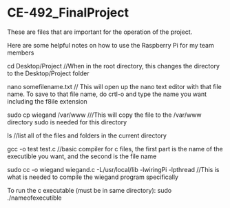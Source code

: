 # CE-492_FinalProject

These are files that are important for the operation of the project.

Here are some helpful notes on how to use the Raspberry Pi for my team members

cd Desktop/Project        //When in the root directory, this changes the directory to the Desktop/Project folder

nano somefilename.txt     // This will open up the nano text editor with that file name. To save to that file name, do crtl-o and type the name you want including the f8ile extension

sudo cp wiegand /var/www  ///This will copy the file to the /var/www directory sudo is needed for this directory

ls                        //list all of the files and folders in the current directory

gcc -o test test.c        //basic compiler for c files, the first part is the name of the executible you want, and the second is the file name

sudo cc -o wiegand wiegand.c -L/usr/local/lib -lwiringPi -lpthread  //This is what is needed to compile the wiegand program specifically

To run the c executable (must be in same directory): sudo ./nameofexecutible

